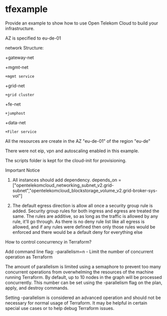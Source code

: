 # tfexample
Provide an example to show how to use Open Telekom Cloud to build your infrastructure. 

AZ is specified to eu-de-01




network Structure:

+gateway-net

+mgmt-net

	+mgmt service
+grid-net

	+grid cluster
+fe-net

	+jumphost
+data-net

	+Filer service


All the resources are create in the AZ "eu-de-01" of the region "eu-de"

There were not eip, vpn and autoscaling enabled in this example. 

The scripts folder is kept for the cloud-init for provisioning. 


Important Notice
1.  All instances should add dependency.
  depends_on = ["opentelekomcloud_networking_subnet_v2.grid-subnet","opentelekomcloud_blockstorage_volume_v2.grid-broker-sys-vol"]

2. The default egress direction is allow all once a security group rule is added. Security group rules
 for both ingress and egress are treated the same. The rules are additive, so as long as the traffic is
 allowed by any rule, it'll go through. As there is no deny rule list like all egress is allowed, and 
 if any rules were defined then only those rules would be enforced and there would be a default deny 
 for everything else

How to control concurrency in Terraform?

Add command line flag:
-parallelism=n - Limit the number of concurrent operation as Terraform

The amount of parallelism is limited using a semaphore to prevent too many concurrent operations from 
overwhelming the resources of the machine running Terraform. By default, up to 10 nodes in the graph 
will be processed concurrently. This number can be set using the -parallelism flag on the plan, apply,
 and destroy commands.

Setting -parallelism is considered an advanced operation and should not be necessary for normal usage 
of Terraform. It may be helpful in certain special use cases or to help debug Terraform issues.


